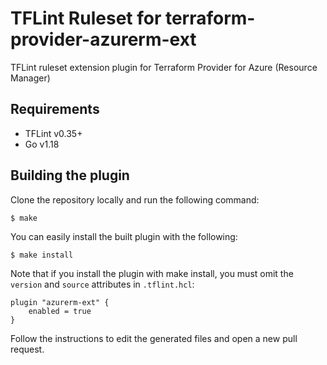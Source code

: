 # TFLint Ruleset for terraform-provider-azurerm-ext

TFLint ruleset extension plugin for Terraform Provider for Azure (Resource Manager)

## Requirements

- TFLint v0.35+
- Go v1.18

## Building the plugin

Clone the repository locally and run the following command:

```
$ make
```

You can easily install the built plugin with the following:

```
$ make install
```

Note that if you install the plugin with make install, you must omit the `version` and `source` attributes in `.tflint.hcl`:

```hcl
plugin "azurerm-ext" {
    enabled = true
}
```

Follow the instructions to edit the generated files and open a new pull request.
